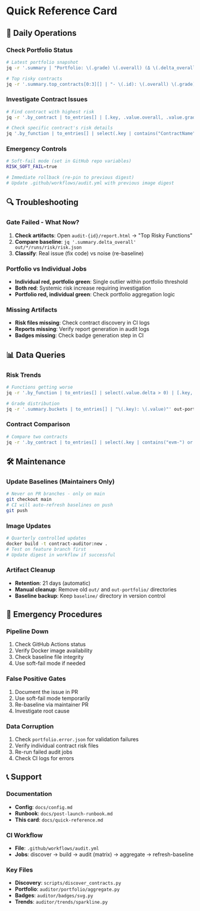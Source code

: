 # Quick Reference Card

## 🚀 Daily Operations

### Check Portfolio Status
```bash
# Latest portfolio snapshot
jq -r '.summary | "Portfolio: \(.grade) \(.overall) (Δ \(.delta_overall // 0))"' out-portfolio/*/portfolio.json

# Top risky contracts
jq -r '.summary.top_contracts[0:3][] | "- \(.id): \(.overall) \(.grade) (Δ \(.delta))"' out-portfolio/*/portfolio.json
```

### Investigate Contract Issues
```bash
# Find contract with highest risk
jq -r '.by_contract | to_entries[] | [.key, .value.overall, .value.grade] | @tsv' out-portfolio/*/portfolio.json | sort -k2 -nr | head -5

# Check specific contract's risk details
jq '.by_function | to_entries[] | select(.key | contains("ContractName"))' out/*/runs/risk/risk.json
```

### Emergency Controls
```bash
# Soft-fail mode (set in GitHub repo variables)
RISK_SOFT_FAIL=true

# Immediate rollback (re-pin to previous digest)
# Update .github/workflows/audit.yml with previous image digest
```

## 🔍 Troubleshooting

### Gate Failed - What Now?
1. **Check artifacts**: Open `audit-{id}/report.html` → "Top Risky Functions"
2. **Compare baseline**: `jq '.summary.delta_overall' out/*/runs/risk/risk.json`
3. **Classify**: Real issue (fix code) vs noise (re-baseline)

### Portfolio vs Individual Jobs
- **Individual red, portfolio green**: Single outlier within portfolio threshold
- **Both red**: Systemic risk increase requiring investigation
- **Portfolio red, individual green**: Check portfolio aggregation logic

### Missing Artifacts
- **Risk files missing**: Check contract discovery in CI logs
- **Reports missing**: Verify report generation in audit logs
- **Badges missing**: Check badge generation step in CI

## 📊 Data Queries

### Risk Trends
```bash
# Functions getting worse
jq -r '.by_function | to_entries[] | select(.value.delta > 0) | [.key, .value.score, .value.delta] | @tsv' out/*/runs/risk/risk.json

# Grade distribution
jq -r '.summary.buckets | to_entries[] | "\(.key): \(.value)"' out-portfolio/*/portfolio.json
```

### Contract Comparison
```bash
# Compare two contracts
jq -r '.by_contract | to_entries[] | select(.key | contains("evm-") or contains("stellar-")) | [.key, .value.overall, .value.grade, .value.delta] | @tsv' out-portfolio/*/portfolio.json
```

## 🛠️ Maintenance

### Update Baselines (Maintainers Only)
```bash
# Never on PR branches - only on main
git checkout main
# CI will auto-refresh baselines on push
git push
```

### Image Updates
```bash
# Quarterly controlled updates
docker build -t contract-auditor:new .
# Test on feature branch first
# Update digest in workflow if successful
```

### Artifact Cleanup
- **Retention**: 21 days (automatic)
- **Manual cleanup**: Remove old `out/` and `out-portfolio/` directories
- **Baseline backup**: Keep `baseline/` directory in version control

## 🚨 Emergency Procedures

### Pipeline Down
1. Check GitHub Actions status
2. Verify Docker image availability
3. Check baseline file integrity
4. Use soft-fail mode if needed

### False Positive Gates
1. Document the issue in PR
2. Use soft-fail mode temporarily
3. Re-baseline via maintainer PR
4. Investigate root cause

### Data Corruption
1. Check `portfolio.error.json` for validation failures
2. Verify individual contract risk files
3. Re-run failed audit jobs
4. Check CI logs for errors

## 📞 Support

### Documentation
- **Config**: `docs/config.md`
- **Runbook**: `docs/post-launch-runbook.md`
- **This card**: `docs/quick-reference.md`

### CI Workflow
- **File**: `.github/workflows/audit.yml`
- **Jobs**: discover → build → audit (matrix) → aggregate → refresh-baseline

### Key Files
- **Discovery**: `scripts/discover_contracts.py`
- **Portfolio**: `auditor/portfolio/aggregate.py`
- **Badges**: `auditor/badges/svg.py`
- **Trends**: `auditor/trends/sparkline.py`
